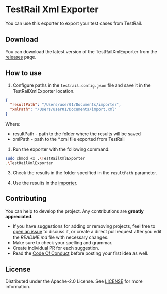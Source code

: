 # TestRail Xml Exporter

You can use this exporter to export your test cases from TestRail.

## Download

You can download the latest version of the TestRailXmlExporter from the [releases](https://github.com/testit-tms/migrators/releases/latest) page.

## How to use

1. Configure paths in the `testrail.config.json` file and save it in the TestRailXmlExporter location.

```json
{
  "resultPath": "/Users/user01/Documents/importer",
  "xmlPath": "/Users/user01/Documents/import.xml"
}
```

Where:

- resultPath - path to the folder where the results will be saved
- xmlPath - path to the *.xml file exported from TestRail

1. Run the exporter with the following command:

```bash
sudo chmod +x .\TestRailXmlExporter
.\TestRailXmlExporter
```

3. Check the results in the folder specified in the `resultPath` parameter.

4. Use the results in the [importer](https://github.com/testit-tms/migrators/tree/main/Migrators/Importer/Readme.md).

## Contributing

You can help to develop the project. Any contributions are **greatly appreciated**.

- If you have suggestions for adding or removing projects, feel free
  to [open an issue](https://github.com/testit-tms/migrators/issues/new) to discuss it, or create a direct pull
  request after you edit the *README.md* file with necessary changes.
- Make sure to check your spelling and grammar.
- Create individual PR for each suggestion.
- Read the [Code Of Conduct](https://github.com/testit-tms/migrators/blob/main/CODE_OF_CONDUCT.md) before posting
  your first idea as well.

## License

Distributed under the Apache-2.0 License.
See [LICENSE](https://github.com/testit-tms/migrators/blob/main/LICENSE) for more information.

